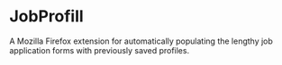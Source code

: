 # JobProfill

A Mozilla Firefox extension for automatically populating the lengthy job application forms with previously saved profiles.
